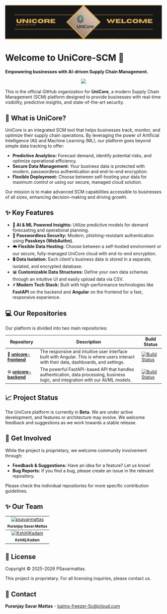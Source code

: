 <p align="center">
  <img src="https://github.com/UniCore-SCM/.github/blob/main/unicore-banner.png" alt="UniCore Banner"/>
</p>

# Welcome to UniCore-SCM 👋

**Empowering businesses with AI-driven Supply Chain Management.**

<p align="center">
  <a href="https://skillicons.dev">
    <img src="https://skillicons.dev/icons?i=angular,fastapi,python,sqlite,docker,jenkins&theme=light" />
  </a>
</p>

This is the official GitHub organization for **UniCore**, a modern Supply Chain Management (SCM) platform designed to provide businesses with real-time visibility, predictive insights, and state-of-the-art security.

## 🚀 What is UniCore?

UniCore is an integrated SCM tool that helps businesses track, monitor, and optimize their supply chain operations. By leveraging the power of Artificial Intelligence (AI) and Machine Learning (ML), our platform goes beyond simple data tracking to offer:

*   **Predictive Analytics:** Forecast demand, identify potential risks, and optimize operational efficiency.
*   **Secure Data Management:** Your business data is protected with modern, passwordless authentication and end-to-end encryption.
*   **Flexible Deployment:** Choose between self-hosting your data for maximum control or using our secure, managed cloud solution.

Our mission is to make advanced SCM capabilities accessible to businesses of all sizes, enhancing decision-making and driving growth.

## ✨ Key Features

*   **🤖 AI & ML Powered Insights:** Utilize predictive models for demand forecasting and operational planning.
*   **🔑 Passwordless Security:** Modern, phishing-resistant authentication using **Passkeys (WebAuthn)**.
*   **☁️ Flexible Data Hosting:** Choose between a self-hosted environment or our secure, fully-managed UniCore cloud with end-to-end encryption.
*   **🔒 Data Isolation:** Each client's business data is stored in a separate, isolated, and encrypted database.
*   **📊 Customizable Data Structures:** Define your own data schemas through an intuitive UI and easily upload data via CSV.
*   **⚡ Modern Tech Stack:** Built with high-performance technologies like **FastAPI** on the backend and **Angular** on the frontend for a fast, responsive experience.

## 💻 Our Repositories

Our platform is divided into two main repositories:

| Repository                                                               | Description                                                                                                                              | Build Status                                                                                                                             |
| ------------------------------------------------------------------------ | ---------------------------------------------------------------------------------------------------------------------------------------- | ---------------------------------------------------------------------------------------------------------------------------------------- |
| 🎨 **[unicore-frontend](https://github.com/UniCore-SCM/unicore-frontend)** | The responsive and intuitive user interface built with Angular. This is where users interact with their data, dashboards, and settings. | [![Build Status](https://jenkins.psmattas.com/buildStatus/icon?job=UniCore-Frontend%2Fmain)](https://jenkins.psmattas.com/job/UniCore-Frontend/job/main/) |
| ⚙️ **[unicore-backend](https://github.com/UniCore-SCM/unicore-backend)**   | The powerful FastAPI-based API that handles authentication, data processing, business logic, and integration with our AI/ML models.      | [![Build Status](https://jenkins.psmattas.com/buildStatus/icon?job=UniCore-Backend%2Fmain)](https://jenkins.psmattas.com/job/UniCore-Backend/job/main/)       |

## 📈 Project Status

The UniCore platform is currently in **Beta**. We are under active development, and features or architecture may evolve. We welcome feedback and suggestions as we work towards a stable release.

## 🤝 Get Involved

While the project is proprietary, we welcome community involvement through:

*   **Feedback & Suggestions:** Have an idea for a feature? Let us know!
*   **Bug Reports:** If you find a bug, please create an issue in the relevant repository.

Please check the individual repositories for more specific contribution guidelines.

## ✨ Our Team

<!-- readme: contributors -start -->
<table>
	<tbody>
		<tr>
            <td align="center">
                <a href="https://github.com/psavarmattas">
                    <img src="https://avatars.githubusercontent.com/u/68191388?v=4" width="100;" alt="psavarmattas"/>
                    <br />
                    <sub><b>Puranjay Savar Mattas</b></sub>
                </a>
            </td>
		</tr>
	<tbody>
	<tbody>
		<tr>
            <td align="center">
                <a href="https://github.com/KshitijKadam">
                    <img src="https://avatars.githubusercontent.com/u/33069063?v=4" width="100;" alt="KshitijKadam"/>
                    <br />
                    <sub><b>Kshitij Kadam</b></sub>
                </a>
            </td>
		</tr>
	<tbody>
</table>
<!-- readme: contributors -end -->

## 📄 License

Copyright © 2025-2026 PSavarmattas.

This project is proprietary. For all licensing inquiries, please contact us.

## 📧 Contact

**Puranjay Savar Mattas** - [balms-freezer-5c@icloud.com](mailto:balms-freezer-5c@icloud.com)
